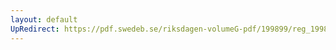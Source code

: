 ```yaml
---
layout: default
UpRedirect: https://pdf.swedeb.se/riksdagen-volumeG-pdf/199899/reg_199899/reg_199899_0423.pdf
---
```


